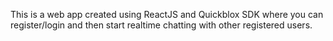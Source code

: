 This is a web app created using ReactJS and Quickblox SDK where you can register/login and then start realtime chatting with other registered users.
